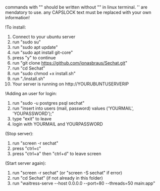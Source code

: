 commands with "" should be written without "" in linux terminal.
'' are mendatory to use.
any CAPSLOCK text must be replaced with your own information!

!To install:
1. Connect to your ubuntu server
2. run "sudo su"
3. run "sudo apt update"
4. run "sudo apt install git-core"
5. press "y" to continue
6. run "git clone https://github.com/jonasbraus/Sechat.git"
7. run "cd Sechat"
8. run "sudo chmod +x install.sh"
9. run "./install.sh"
10. Your server is running on http://YOURUBUNTUSERVERIP

!Adding an user for login:
1. run "sudo -u postgres psql sechat"
2. run "insert into users (mail, password) values ('YOURMAIL', 'YOUPASSWORD');"
3. type "exit" to leave
4. login with YOURMAIL and YOURPASSWORD

(Stop server):
1. run "screen -r sechat"
2. press "ctrl+c"
3. press "ctrl+a" then "ctrl+d" to leave screen

(Start server again):
1. run "screen -r sechat" (or "screen -S sechat" if error)
2. run "cd Sechat" (if not already in this folder)
3. run "waitress-serve --host 0.0.0.0 --port=80 --threads=50 main:app"
